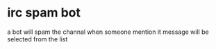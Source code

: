irc spam bot
===============
a bot will spam the channal when someone mention it
message will be selected from the list